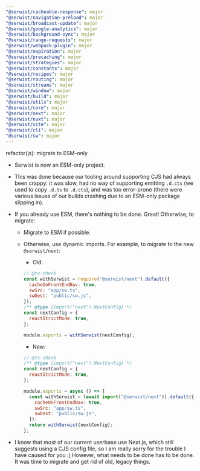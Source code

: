 ```yaml
---
"@serwist/cacheable-response": major
"@serwist/navigation-preload": major
"@serwist/broadcast-update": major
"@serwist/google-analytics": major
"@serwist/background-sync": major
"@serwist/range-requests": major
"@serwist/webpack-plugin": major
"@serwist/expiration": major
"@serwist/precaching": major
"@serwist/strategies": major
"@serwist/constants": major
"@serwist/recipes": major
"@serwist/routing": major
"@serwist/streams": major
"@serwist/window": major
"@serwist/build": major
"@serwist/utils": major
"@serwist/core": major
"@serwist/next": major
"@serwist/nuxt": major
"@serwist/vite": major
"@serwist/cli": major
"@serwist/sw": major
---
```


refactor(js): migrate to ESM-only

- Serwist is now an ESM-only project.
- This was done because our tooling around supporting CJS had always been crappy: it was slow, had no way of supporting emitting `.d.cts` (we used to copy `.d.ts` to `.d.cts`), and was too error-prone (there were various issues of our builds crashing due to an ESM-only package slipping in).
- If you already use ESM, there's nothing to be done. Great! Otherwise, to migrate:

  - Migrate to ESM if possible.
  - Otherwise, use dynamic imports. For example, to migrate to the new `@serwist/next`:

    - Old:

    ```js
    // @ts-check
    const withSerwist = require("@serwist/next").default({
      cacheOnFrontEndNav: true,
      swSrc: "app/sw.ts",
      swDest: "public/sw.js",
    });
    /** @type {import("next").NextConfig} */
    const nextConfig = {
      reactStrictMode: true,
    };

    module.exports = withSerwist(nextConfig);
    ```

    - New:

    ```js
    // @ts-check
    /** @type {import("next").NextConfig} */
    const nextConfig = {
      reactStrictMode: true,
    };

    module.exports = async () => {
      const withSerwist = (await import("@serwist/next")).default({
        cacheOnFrontEndNav: true,
        swSrc: "app/sw.ts",
        swDest: "public/sw.js",
      });
      return withSerwist(nextConfig);
    };
    ```

- I know that most of our current userbase use Next.js, which still suggests using a CJS config file, so I am really sorry for the trouble I have caused for you :( However, what needs to be done has to be done. It was time to migrate and get rid of old, legacy things.
